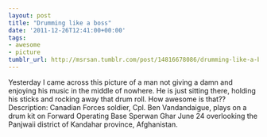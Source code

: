 ```yaml
---
layout: post
title: "Drumming like a boss"
date: '2011-12-26T12:41:00+00:00'
tags:
- awesome
- picture
tumblr_url: http://msrsan.tumblr.com/post/14816678086/drumming-like-a-boss
---
```

Yesterday I came across this picture of a man not giving a damn and enjoying his music in the middle of nowhere. He is just sitting there, holding his sticks and rocking away that drum roll.
How awesome is that??
Description: Canadian Forces soldier, Cpl. Ben Vandandaigue, plays on a drum kit on Forward Operating Base Sperwan Ghar June 24 overlooking the Panjwaii district of Kandahar province, Afghanistan.
